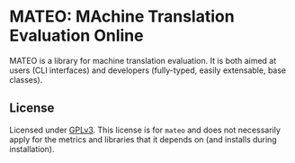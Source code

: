 # MATEO: MAchine Translation Evaluation Online

MATEO is a library for machine translation evaluation. It is both aimed at users (CLI interfaces) and
developers (fully-typed, easily extensable, base classes).

## License

Licensed under [GPLv3](LICENSE). This license is for `mateo` and does not necessarily apply for the metrics and
libraries that it depends on (and installs during installation).
